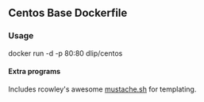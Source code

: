## Centos Base Dockerfile

### Usage

docker run -d -p 80:80 dlip/centos

#### Extra programs

Includes rcowley's awesome [mustache.sh](https://github.com/rcrowley/mustache.sh) for templating.
